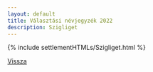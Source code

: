 ```yaml
---
layout: default
title: Választási névjegyzék 2022
description: Szigliget
---
```


{% include settlementHTMLs/Szigliget.html %}

[Vissza](./)